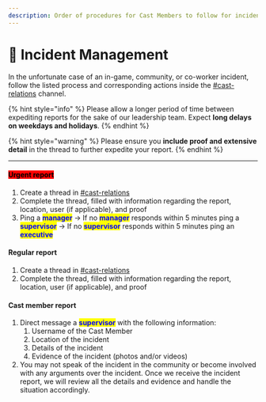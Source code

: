 ```yaml
---
description: Order of procedures for Cast Members to follow for incident management
---
```


# 🎯 Incident Management

In the unfortunate case of an in-game, community, or co-worker incident, follow the listed process and corresponding actions inside the [#cast-relations](https://discord.com/channels/301715666401230851/1057897020926480384) channel.

{% hint style="info" %}
Please allow a longer period of time between expediting reports for the sake of our leadership team. Expect **long delays on weekdays and holidays**.
{% endhint %}

{% hint style="warning" %}
Please ensure you **include proof and extensive detail** in the thread to further expedite your report.
{% endhint %}

***

#### <mark style="background-color:red;">Urgent report</mark>

1. Create a thread in [#cast-relations](https://discord.com/channels/301715666401230851/1057897020926480384)
2. Complete the thread, filled with information regarding the report, location, user (if applicable), and proof
3. Ping a <mark style="color:blue;">**manager**</mark> -> If no <mark style="color:blue;">**manager**</mark> responds within 5 minutes ping a <mark style="color:blue;">**supervisor**</mark> -> If no <mark style="color:blue;">**supervisor**</mark> responds within 5 minutes ping an <mark style="color:blue;">**executive**</mark>

#### Regular report

1. Create a thread in [#cast-relations](https://discord.com/channels/301715666401230851/1057897020926480384)
2. Complete the thread, filled with information regarding the report, location, user (if applicable), and proof

#### Cast member report

1. Direct message a <mark style="color:blue;">**supervisor**</mark> with the following information:
   1. Username of the Cast Member
   2. Location of the incident
   3. Details of the incident
   4. Evidence of the incident (photos and/or videos)
2. You may not speak of the incident in the community or become involved with any arguments over the incident. Once we receive the incident report, we will review all the details and evidence and handle the situation accordingly.
